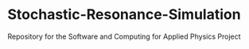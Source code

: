 # Stochastic-Resonance-Simulation
Repository for the Software and Computing for Applied Physics Project
